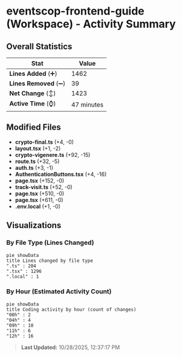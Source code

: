 # eventscop-frontend-guide (Workspace) - Activity Summary 

## Overall Statistics

| Stat                   | Value                                                             |
| ---------------------- | ----------------------------------------------------------------- |
| **Lines Added** (➕)   | 1462                                          |
| **Lines Removed** (➖) | 39                                        |
| **Net Change** (↕)    | 1423                |
| **Active Time** (⌚)   | 47 minutes |


## Modified Files
- **crypto-final.ts** (+4, -0)
- **layout.tsx** (+1, -2)
- **crypto-vigenere.ts** (+92, -15)
- **route.ts** (+32, -5)
- **auth.ts** (+3, -1)
- **AuthenticationButtons.tsx** (+4, -16)
- **page.tsx** (+152, -0)
- **track-visit.ts** (+52, -0)
- **page.tsx** (+510, -0)
- **page.tsx** (+611, -0)
- **.env.local** (+1, -0)

## Visualizations

### By File Type (Lines Changed)

```mermaid
pie showData
title Lines changed by file type
".ts" : 204
".tsx" : 1296
".local" : 1
```

### By Hour (Estimated Activity Count)

```mermaid
pie showData
title Coding activity by hour (count of changes)
"00h" : 2
"04h" : 4
"09h" : 10
"11h" : 6
"12h" : 16
```


> **Last Updated:** 10/28/2025, 12:37:17 PM